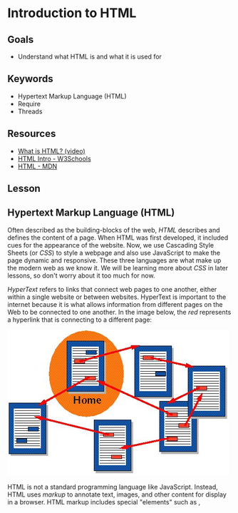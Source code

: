 # Introduction to HTML

## Goals
* Understand what HTML is and what it is used for

## Keywords
* Hypertext Markup Language (HTML)
* Require
* Threads

## Resources

* [What is HTML? (video)](https://www.youtube.com/watch?v=CKlh1lwe2rY)
* [HTML Intro - W3Schools](https://www.w3schools.com/html/html_intro.asp)
* [HTML - MDN](https://developer.mozilla.org/en-US/docs/Web/HTML)

## Lesson

## Hypertext Markup Language (HTML)

Often described as the building-blocks of the web, _HTML_ describes and defines the content of a page. When HTML was first developed, it included cues for the appearance of the website. Now, we use Cascading Style Sheets (or _CSS_) to style a webpage and also use JavaScript to make the page dynamic and responsive. These three languages are what make up the modern web as we know it. We will be learning more about _CSS_ in later lessons, so don't worry about it too much for now.

_HyperText_ refers to links that connect web pages to one another, either within a single website or between websites. HyperText is important to the internet because it is what allows information from different pages on the Web to be connected to one another. In the image below, the _red_ represents a hyperlink that is connecting to a different page:

![hypertext](./hypertext.jpg)


HTML is not a standard programming language like JavaScript. Instead, HTML uses _markup_ to annotate text, images, and other content for display in a browser. HTML markup includes special "elements" such as <head>, <title>, <body> and many others. Tags in HTML are case insensitive. That is, they can be written in uppercase, lowercase, or a mixture. Example <title> tag can be written as <Title>,<TITLE> or in any other way. These tags can be applied to pieces of text to give them different meaning in a document (Is it a paragraph? Is it a bulleted list? Is it part of a table?). It is these elements that make up the basis of every single webpage you've ever looked at and will be the basis of all the applications you build here!
  
HTML is a very simple language that is easy to understand and essential to being a web developer, so make sure you get a solid understanding of how HTML functions.

### Sample HTML Document

```html
<!DOCTYPE html>
<html>
  
  <head>
    <title>Page Title</title>
  </head>

  <body>
    <h1>My First Heading</h1>
    <p>My first paragraph.</p>
  </body>
</html>
```
